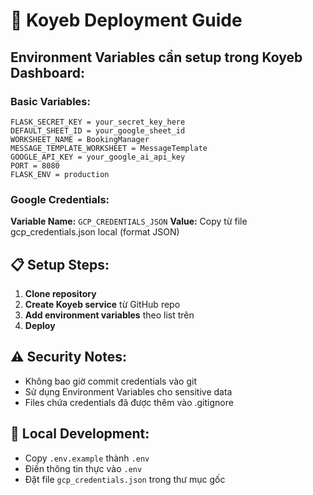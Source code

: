 # 🚀 Koyeb Deployment Guide

## Environment Variables cần setup trong Koyeb Dashboard:

### Basic Variables:
```
FLASK_SECRET_KEY = your_secret_key_here
DEFAULT_SHEET_ID = your_google_sheet_id
WORKSHEET_NAME = BookingManager
MESSAGE_TEMPLATE_WORKSHEET = MessageTemplate
GOOGLE_API_KEY = your_google_ai_api_key
PORT = 8080
FLASK_ENV = production
```

### Google Credentials:
**Variable Name:** `GCP_CREDENTIALS_JSON`
**Value:** Copy từ file gcp_credentials.json local (format JSON)

## 📋 Setup Steps:

1. **Clone repository**
2. **Create Koyeb service** từ GitHub repo
3. **Add environment variables** theo list trên
4. **Deploy**

## ⚠️ Security Notes:
- Không bao giờ commit credentials vào git
- Sử dụng Environment Variables cho sensitive data
- Files chứa credentials đã được thêm vào .gitignore

## 🔧 Local Development:
- Copy `.env.example` thành `.env`
- Điền thông tin thực vào `.env`
- Đặt file `gcp_credentials.json` trong thư mục gốc
